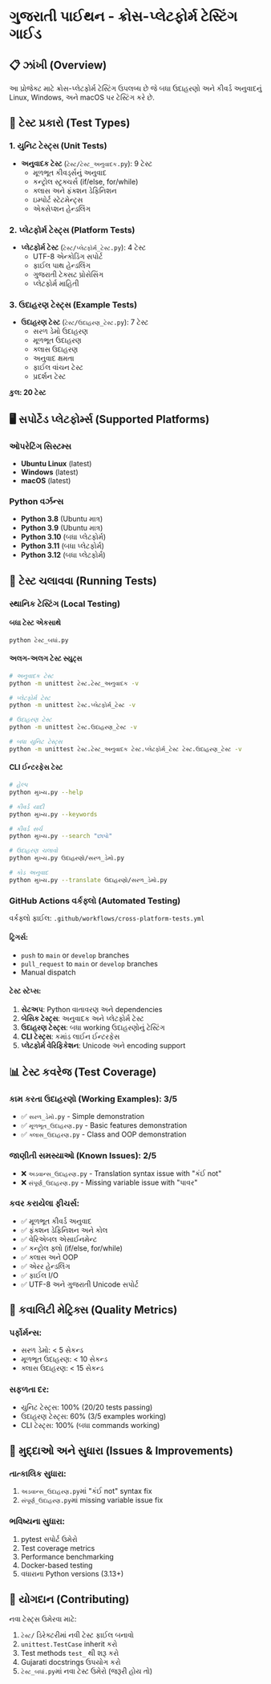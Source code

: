 # ગુજરાતી પાઈથન - ક્રોસ-પ્લેટફોર્મ ટેસ્ટિંગ ગાઈડ

## 📋 ઝાંખી (Overview)

આ પ્રોજેક્ટ માટે ક્રોસ-પ્લેટફોર્મ ટેસ્ટિંગ ઉપલબ્ધ છે જે બધા ઉદાહરણો અને કીવર્ડ અનુવાદનું Linux, Windows, અને macOS પર ટેસ્ટિંગ કરે છે.

## 🧪 ટેસ્ટ પ્રકારો (Test Types)

### 1. યુનિટ ટેસ્ટ્સ (Unit Tests)
- **અનુવાદક ટેસ્ટ** (`ટેસ્ટ/ટેસ્ટ_અનુવાદક.py`): 9 ટેસ્ટ
  - મૂળભૂત કીવર્ડ્સનું અનુવાદ
  - કન્ટ્રોલ સ્ટ્રક્ચર્સ (if/else, for/while)
  - ક્લાસ અને ફંક્શન ડેફિનિશન
  - ઇમ્પોર્ટ સ્ટેટમેન્ટ્સ
  - એક્સેપ્શન હેન્ડલિંગ

### 2. પ્લેટફોર્મ ટેસ્ટ્સ (Platform Tests)  
- **પ્લેટફોર્મ ટેસ્ટ** (`ટેસ્ટ/પ્લેટફોર્મ_ટેસ્ટ.py`): 4 ટેસ્ટ
  - UTF-8 એન્કોડિંગ સપોર્ટ
  - ફાઈલ પાથ હેન્ડલિંગ
  - ગુજરાતી ટેક્સટ પ્રોસેસિંગ
  - પ્લેટફોર્મ માહિતી

### 3. ઉદાહરણ ટેસ્ટ્સ (Example Tests)
- **ઉદાહરણ ટેસ્ટ** (`ટેસ્ટ/ઉદાહરણ_ટેસ્ટ.py`): 7 ટેસ્ટ
  - સરળ ડેમો ઉદાહરણ
  - મૂળભૂત ઉદાહરણ
  - ક્લાસ ઉદાહરણ
  - અનુવાદ ક્ષમતા
  - ફાઈલ વાંચન ટેસ્ટ
  - પ્રદર્શન ટેસ્ટ

**કુલ: 20 ટેસ્ટ**

## 🖥️ સપોર્ટેડ પ્લેટફોર્મ્સ (Supported Platforms)

### ઓપરેટિંગ સિસ્ટમ્સ
- **Ubuntu Linux** (latest)
- **Windows** (latest) 
- **macOS** (latest)

### Python વર્ઝન્સ
- **Python 3.8** (Ubuntu માત્ર)
- **Python 3.9** (Ubuntu માત્ર)
- **Python 3.10** (બધા પ્લેટફોર્મ)
- **Python 3.11** (બધા પ્લેટફોર્મ)  
- **Python 3.12** (બધા પ્લેટફોર્મ)

## 🚀 ટેસ્ટ ચલાવવા (Running Tests)

### સ્થાનિક ટેસ્ટિંગ (Local Testing)

#### બધા ટેસ્ટ એકસાથે
```bash
python ટેસ્ટ_બધાં.py
```

#### અલગ-અલગ ટેસ્ટ સ્યુટ્સ
```bash
# અનુવાદક ટેસ્ટ
python -m unittest ટેસ્ટ.ટેસ્ટ_અનુવાદક -v

# પ્લેટફોર્મ ટેસ્ટ  
python -m unittest ટેસ્ટ.પ્લેટફોર્મ_ટેસ્ટ -v

# ઉદાહરણ ટેસ્ટ
python -m unittest ટેસ્ટ.ઉદાહરણ_ટેસ્ટ -v

# બધા યુનિટ ટેસ્ટ્સ
python -m unittest ટેસ્ટ.ટેસ્ટ_અનુવાદક ટેસ્ટ.પ્લેટફોર્મ_ટેસ્ટ ટેસ્ટ.ઉદાહરણ_ટેસ્ટ -v
```

#### CLI ઈન્ટરફેસ ટેસ્ટ
```bash
# હેલ્પ
python મુખ્ય.py --help

# કીવર્ડ યાદી
python મુખ્ય.py --keywords

# કીવર્ડ સર્ચ
python મુખ્ય.py --search "છાપો"

# ઉદાહરણ ચલાવો
python મુખ્ય.py ઉદાહરણો/સરળ_ડેમો.py

# કોડ અનુવાદ
python મુખ્ય.py --translate ઉદાહરણો/સરળ_ડેમો.py
```

### GitHub Actions વર્કફ્લો (Automated Testing)

વર્કફ્લો ફાઈલ: `.github/workflows/cross-platform-tests.yml`

#### ટ્રિગર્સ:
- `push` to `main` or `develop` branches
- `pull_request` to `main` or `develop` branches  
- Manual dispatch

#### ટેસ્ટ સ્ટેપ્સ:
1. **સેટઅપ**: Python વાતાવરણ અને dependencies
2. **બેસિક ટેસ્ટ્સ**: અનુવાદક અને પ્લેટફોર્મ ટેસ્ટ
3. **ઉદાહરણ ટેસ્ટ્સ**: બધા working ઉદાહરણોનું ટેસ્ટિંગ
4. **CLI ટેસ્ટ્સ**: કમાંડ લાઈન ઈન્ટરફેસ
5. **પ્લેટફોર્મ વેરિફિકેશન**: Unicode અને encoding support

## 📊 ટેસ્ટ કવરેજ (Test Coverage)

### કામ કરતા ઉદાહરણો (Working Examples): 3/5
- ✅ `સરળ_ડેમો.py` - Simple demonstration  
- ✅ `મૂળભૂત_ઉદાહરણ.py` - Basic features demonstration
- ✅ `ક્લાસ_ઉદાહરણ.py` - Class and OOP demonstration

### જાણીતી સમસ્યાઓ (Known Issues): 2/5
- ❌ `અડવાન્સ_ઉદાહરણ.py` - Translation syntax issue with "કંઈ not"
- ❌ `સંપૂર્ણ_ઉદાહરણ.py` - Missing variable issue with "પાવર"

### કવર કરાયેલા ફીચર્સ:
- ✅ મૂળભૂત કીવર્ડ અનુવાદ
- ✅ ફંક્શન ડેફિનિશન અને કોલ  
- ✅ વેરિએબલ એસાઈનમેન્ટ
- ✅ કન્ટ્રોલ ફ્લો (if/else, for/while)
- ✅ ક્લાસ અને OOP
- ✅ એરર હેન્ડલિંગ
- ✅ ફાઈલ I/O
- ✅ UTF-8 અને ગુજરાતી Unicode સપોર્ટ

## 🎯 કવાલિટી મેટ્રિક્સ (Quality Metrics)

### પર્ફોર્મન્સ:
- સરળ ડેમો: < 5 સેકન્ડ
- મૂળભૂત ઉદાહરણ: < 10 સેકન્ડ  
- ક્લાસ ઉદાહરણ: < 15 સેકન્ડ

### સફળતા દર:
- યુનિટ ટેસ્ટ્સ: 100% (20/20 tests passing)
- ઉદાહરણ ટેસ્ટ્સ: 60% (3/5 examples working)
- CLI ટેસ્ટ્સ: 100% (બધા commands working)

## 🚨 મુદ્દાઓ અને સુધારા (Issues & Improvements)

### તાત્કાલિક સુધારા:
1. `અડવાન્સ_ઉદાહરણ.py`માં "કંઈ not" syntax fix
2. `સંપૂર્ણ_ઉદાહરણ.py`માં missing variable issue fix

### ભવિષ્યના સુધારા:
1. pytest સપોર્ટ ઉમેરો
2. Test coverage metrics 
3. Performance benchmarking
4. Docker-based testing
5. વધારાના Python versions (3.13+)

## 📝 યોગદાન (Contributing)

નવા ટેસ્ટ્સ ઉમેરવા માટે:

1. `ટેસ્ટ/` ડિરેક્ટરીમાં નવી ટેસ્ટ ફાઈલ બનાવો
2. `unittest.TestCase` inherit કરો  
3. Test methods `test_` થી શરૂ કરો
4. Gujarati docstrings ઉપયોગ કરો
5. `ટેસ્ટ_બધાં.py`માં નવા ટેસ્ટ ઉમેરો (જરૂરી હોય તો)